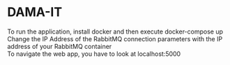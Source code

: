 # DAMA-IT
To run the application, install docker and then execute docker-compose up <br>
Change the IP Address of the RabbitMQ connection parameters with the IP address of your RabbitMQ container <br>
To navigate the web app, you have to look at localhost:5000 <br>